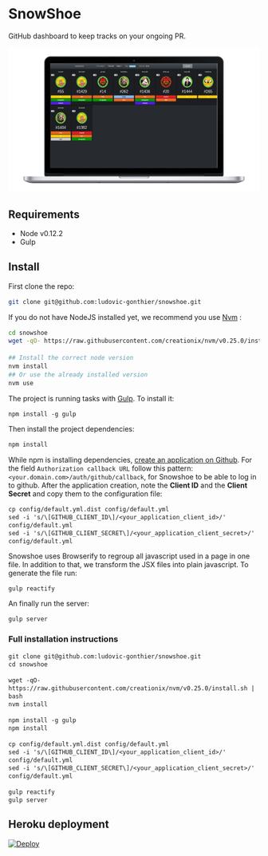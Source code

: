 SnowShoe
========

GitHub dashboard to keep tracks on your ongoing PR.

![SnowShoe](docs/quick-glimpse.png "SnowShoe")

## Requirements

- Node v0.12.2
- Gulp

## Install

First clone the repo:

``` sh
git clone git@github.com:ludovic-gonthier/snowshoe.git
```

If you do not have NodeJS installed yet, we recommend you use [Nvm](https://github.com/creationix/nvm) :

``` sh
cd snowshoe
wget -qO- https://raw.githubusercontent.com/creationix/nvm/v0.25.0/install.sh | bash

## Install the correct node version
nvm install
## Or use the already installed version
nvm use
```

The project is running tasks with [Gulp](http://gulpjs.com/).
To install it:
```
npm install -g gulp
```

Then install the project dependencies:

``` sh
npm install
```

While npm is installing dependencies, [create an application on Github](https://github.com/settings/applications/new).
For the field `Authorization callback URL` follow this pattern: `<your.domain.com>/auth/github/callback`, for Snowshoe to be able to log in to github.
After the application creation, note the **Client ID** and the **Client Secret** and copy them to the configuration file:
```
cp config/default.yml.dist config/default.yml
sed -i 's/\[GITHUB_CLIENT_ID\]/<your_application_client_id>/' config/default.yml
sed -i 's/\[GITHUB_CLIENT_SECRET\]/<your_application_client_secret>/' config/default.yml
```

Snowshoe uses Browserify to regroup all javascript used in a page in one file.
In addition to that, we transform the JSX files into plain javascript.
To generate the file run:
```
gulp reactify
```

An finally run the server:
```
gulp server
```

### Full installation instructions
```
git clone git@github.com:ludovic-gonthier/snowshoe.git
cd snowshoe

wget -qO- https://raw.githubusercontent.com/creationix/nvm/v0.25.0/install.sh | bash
nvm install

npm install -g gulp
npm install

cp config/default.yml.dist config/default.yml
sed -i 's/\[GITHUB_CLIENT_ID\]/<your_application_client_id>/' config/default.yml
sed -i 's/\[GITHUB_CLIENT_SECRET\]/<your_application_client_secret>/' config/default.yml

gulp reactify
gulp server
```

## Heroku deployment

[![Deploy](https://www.herokucdn.com/deploy/button.png)](https://heroku.com/deploy)

